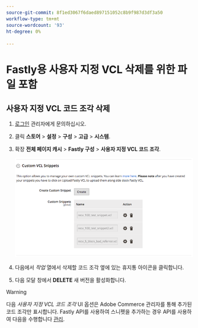 ```yaml
---
source-git-commit: 8f1ed3067f6daed897151052c8b9f987d3df3a50
workflow-type: tm+mt
source-wordcount: '93'
ht-degree: 0%

---
```

# Fastly용 사용자 지정 VCL 삭제를 위한 파일 포함

## 사용자 지정 VCL 코드 조각 삭제

1. [로그인](/help/get-started/onboarding.md#access-your-admin-panel) 관리자에게 문의하십시오.

1. 클릭 **스토어** > **설정** > **구성** > **고급** > **시스템**.

1. 확장 **전체 페이지 캐시** > **Fastly 구성** > **사용자 지정 VCL 코드 조각**.

   ![사용자 지정 VCL 코드 조각 관리](/help/assets/cdn/fastly-manage-snippets.png)

1. 다음에서 _작업_ 열에서 삭제할 코드 조각 옆에 있는 휴지통 아이콘을 클릭합니다.

1. 다음 모달 창에서 **DELETE** 새 버전을 활성화합니다.

>[!WARNING]
>
>다음 _사용자 지정 VCL 코드 조각_ UI 옵션은 Adobe Commerce 관리자를 통해 추가된 코드 조각만 표시합니다. Fastly API를 사용하여 스니펫을 추가하는 경우 API를 사용하여 다음을 수행합니다 [관리](/help/cloud-guide/cdn/fastly-vcl-custom-snippets.md#manage-vcl-using-the-api).
